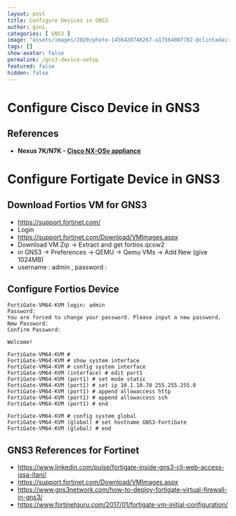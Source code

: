 ```yaml
---
layout: post
title: Configure Devices in GNS3
author: gini
categories: [ GNS3 ]
image: "assets/images/2020/photo-1456428746267-a1756408f782-@clintadair.jpg"
tags: []
show-avatar: false
permalink: /gns3-device-setup
featured: false
hidden: false
---
```



# Configure Cisco Device in GNS3

## References

- **Nexus 7K/N7K - [Cisco NX-OSv appliance](https://docs.gns3.com/appliances/cisco-nxosv.html)**
  
# Configure Fortigate Device in GNS3

## Download Fortios VM for GNS3
- https://support.fortinet.com/
- Login
- https://support.fortinet.com/Download/VMImages.aspx
- Download VM Zip -> Extract and get fortios.qcow2
- in GNS3 -> Preferences -> QEMU -> Qemu VMs -> Add New (give 1024MB)
- username : admin , password : <blank>
  
## Configure Fortios Device

```
FortiGate-VM64-KVM login: admin
Password: 
You are forced to change your password. Please input a new password.
New Password: 
Confirm Password: 

Welcome!

FortiGate-VM64-KVM # 
FortiGate-VM64-KVM # show system interface
FortiGate-VM64-KVM # config system interface 
FortiGate-VM64-KVM (interface) # edit port1
FortiGate-VM64-KVM (port1) # set mode static 
FortiGate-VM64-KVM (port1) # set ip 10.1.10.70 255.255.255.0
FortiGate-VM64-KVM (port1) # append allowaccess http
FortiGate-VM64-KVM (port1) # append allowaccess ssh
FortiGate-VM64-KVM (port1) # end

FortiGate-VM64-KVM # config system global
FortiGate-VM64-KVM (global) # set hostname GNS3-FortiGate
FortiGate-VM64-KVM (global) # end
```

## GNS3 References for Fortinet
- https://www.linkedin.com/pulse/fortigate-inside-gns3-cli-web-access-issa-itani/
- https://support.fortinet.com/Download/VMImages.aspx
- https://www.gns3network.com/how-to-deploy-fortigate-virtual-firewall-in-gns3/
- https://www.fortinetguru.com/2017/01/fortigate-vm-initial-configuration/